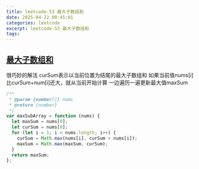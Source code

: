 ```yaml
---
title: leetcode-53 最大子数组和
date: 2025-04-22 00:45:01
categories: leetcode
excerpt: leetcode-53 最大子数组和
tags:
---
```


## [最大子数组和](https://leetcode.cn/problems/maximum-subarray/description/)

很巧妙的解法
curSum表示以当前位置为结尾的最大子数组和
如果当前值nums[i]比curSum+num[i]还大，就从当前开始计算
一边遍历一遍更新最大值maxSum

```js
/**
 * @param {number[]} nums
 * @return {number}
 */
var maxSubArray = function (nums) {
  let maxSum = nums[0];
  let curSum = nums[0];
  for (let i = 1; i < nums.length; i++) {
    curSum = Math.max(nums[i], curSum + nums[i]);
    maxSum = Math.max(maxSum, curSum);
  }
  return maxSum;
};
```
